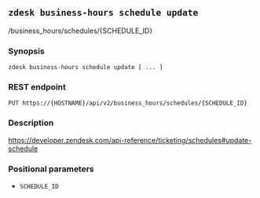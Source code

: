 ## `zdesk business-hours schedule update`

/business_hours/schedules/{SCHEDULE_ID}

### Synopsis

    zdesk business-hours schedule update [ ... ]

### REST endpoint

    PUT https://{HOSTNAME}/api/v2/business_hours/schedules/{SCHEDULE_ID}

### Description

https://developer.zendesk.com/api-reference/ticketing/schedules#update-schedule

### Positional parameters

* `SCHEDULE_ID`

